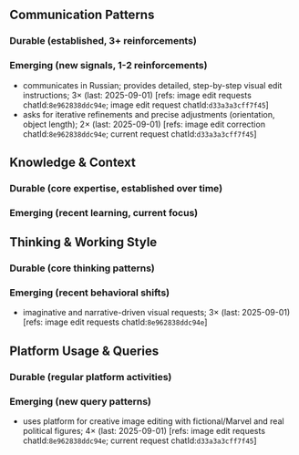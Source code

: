 ## Communication Patterns
### Durable (established, 3+ reinforcements)

### Emerging (new signals, 1-2 reinforcements)
- communicates in Russian; provides detailed, step-by-step visual edit instructions; 3× (last: 2025-09-01) [refs: image edit requests chatId:`8e962838ddc94e`; image edit request chatId:`d33a3a3cff7f45`]
- asks for iterative refinements and precise adjustments (orientation, object length); 2× (last: 2025-09-01) [refs: image edit correction chatId:`8e962838ddc94e`; current request chatId:`d33a3a3cff7f45`]

## Knowledge & Context
### Durable (core expertise, established over time)

### Emerging (recent learning, current focus)

## Thinking & Working Style
### Durable (core thinking patterns)

### Emerging (recent behavioral shifts)
- imaginative and narrative-driven visual requests; 3× (last: 2025-09-01) [refs: image edit requests chatId:`8e962838ddc94e`]

## Platform Usage & Queries
### Durable (regular platform activities)

### Emerging (new query patterns)
- uses platform for creative image editing with fictional/Marvel and real political figures; 4× (last: 2025-09-01) [refs: image edit requests chatId:`8e962838ddc94e`; current request chatId:`d33a3a3cff7f45`]